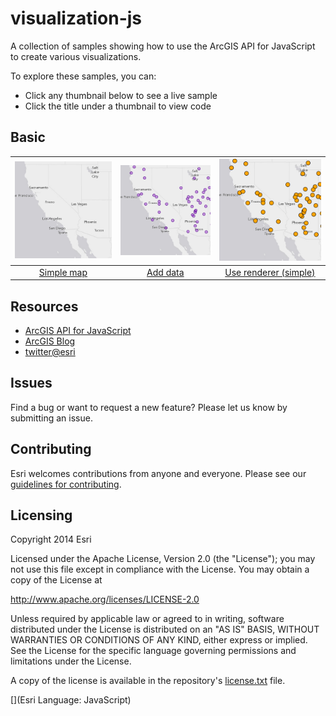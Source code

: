 # visualization-js

A collection of samples showing how to use the ArcGIS API for JavaScript to create various visualizations.

To explore these samples, you can:
* Click any thumbnail below to see a live sample
* Click the title under a thumbnail to view code

## Basic

|[![](basic_simple_map/thumbnail.png)](https://esri.github.io/visualization-js/basic_simple_map)|![](basic_add_data/thumbnail.png)|![](basic_use_renderer/thumbnail.png)|
|:-:|:-:|:-:|
|[Simple map](basic_simple_map)|[Add data](basic_add_data)|[Use renderer (simple)](basic_use_renderer)|

## Resources

* [ArcGIS API for JavaScript](https://developers.arcgis.com/javascript/)
* [ArcGIS Blog](http://blogs.esri.com/esri/arcgis/)
* [twitter@esri](http://twitter.com/esri)

## Issues

Find a bug or want to request a new feature?  Please let us know by submitting an issue.

## Contributing

Esri welcomes contributions from anyone and everyone. Please see our [guidelines for contributing](https://github.com/esri/contributing).

## Licensing
Copyright 2014 Esri

Licensed under the Apache License, Version 2.0 (the "License");
you may not use this file except in compliance with the License.
You may obtain a copy of the License at

   http://www.apache.org/licenses/LICENSE-2.0

Unless required by applicable law or agreed to in writing, software
distributed under the License is distributed on an "AS IS" BASIS,
WITHOUT WARRANTIES OR CONDITIONS OF ANY KIND, either express or implied.
See the License for the specific language governing permissions and
limitations under the License.

A copy of the license is available in the repository's [license.txt](license.txt) file.

[](Esri Language: JavaScript)​
